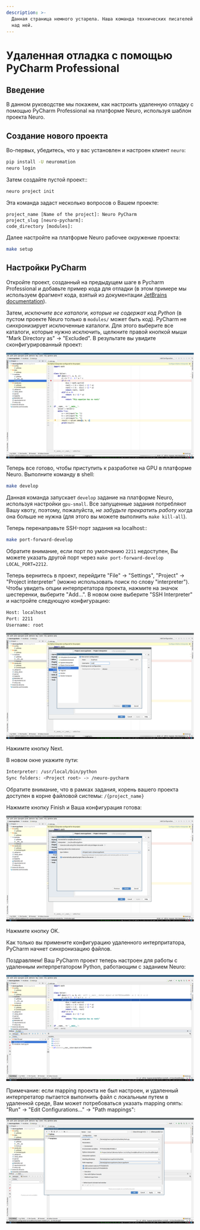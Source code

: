 ```yaml
---
description: >-
  Данная страница немного устарела. Наша команда технических писателей работает
  над ней.
---
```


# Удаленная отладка с помощью PyCharm Professional

## Введение

В данном руководстве мы покажем, как настроить удаленную отладку с помощью PyCharm Professional на платформе Neuro, используя шаблон проекта Neuro.

## Создание нового проекта

Во-первых, убедитесь, что у вас установлен и настроен клиент `neuro`:

```bash
pip install -U neuromation
neuro login
```

Затем создайте пустой проект::

```bash
neuro project init
```

Эта команда задаст несколько вопросов о Вашем проекте:

```text
project_name [Name of the project]: Neuro PyCharm
project_slug [neuro-pycharm]: 
code_directory [modules]:
```

Далее настройте на платформе Neuro рабочее окружение проекта:

```bash
make setup
```

## Настройки PyCharm

Откройте проект, созданный на предыдущем шаге в Pycharm Professional и добавьте пример кода для отладки \(в этом примере мы используем фрагмент кода, взятый из документации [JetBrains documentation](https://www.jetbrains.com/help/pycharm/remote-debugging-with-product.html)\).

Затем, _исключите все каталоги, которые не содержат код Python_ \(в пустом проекте Neuro только в `modules/` может быть код\). PyCharm не синхронизирует исключенные каталоги. Для этого выберите все каталоги, которые нужно исключить, щелкните правой кнопкой мыши "Mark Directory as" -&gt; "Excluded". В результате вы увидите сконфигурированный проект:

![](../.gitbook/assets/0_empty.png)

Теперь все готово, чтобы приступить к разработке на GPU в платформе Neuro. Выполните команду в shell:

```bash
make develop
```

Данная команда запускает `develop` задание на платформе Neuro, используя настройки `gpu-small`. Все запущенные задания потребляют Вашу квоту, поэтому, пожалуйста, _не забудьте прекратить работу_ когда она больше не нужна \(для этого вы можете выполнить `make kill-all`\).

Теперь перенаправьте SSH-порт задания на localhost::

```bash
make port-forward-develop
```

Обратите внимание, если порт по умолчанию `2211` недоступен, Вы можете указать другой порт через `make port-forward-develop LOCAL_PORT=2212`.

Теперь вернитесь в проект, перейдите "File" -&gt; "Settings", "Project" -&gt; "Project interpreter" \(можно использовать поиск по слову "interpreter"\). Чтобы увидеть опции интерпретатора проекта, нажмите на значок шестеренки, выберите "Add...". В новом окне выберите "SSH Interpreter" и настройте следующую конфигурацию:

```bash
Host: localhost
Port: 2211
Username: root
```

![](../.gitbook/assets/1_add_py_interpreter.png)

Нажимте кнопку Next.

В новом окне укажите пути:

```bash
Interpreter: /usr/local/bin/python
Sync folders: <Project root> -> /neuro-pycharm
```

Обратите внимание, что в рамках задания, корень вашего проекта доступен в корне файловой системы: `/{project_name}`

Нажмите кнопку Finish и Ваша конфигурация готова:

![](../.gitbook/assets/2_mapping.png)

Нажмите кнопку OK.

Как только вы примените конфигурацию удаленного интерпритатора, PyCharm начнет синхронизацию файлов.

Поздравляем! Ваш PyCharm проект теперь настроен для работы с удаленным интерпретатором Python, работающим с заданием Neuro:

![](../.gitbook/assets/3_debugging.png)

Примечание: если mapping проекта не был настроен, и удаленный интерпретатор пытается выполнить файл с локальным путем в удаленной среде, Вам может потребоваться указать mapping опять: "Run" -&gt; "Edit Configurations..." -&gt; "Path mappings":

![](../.gitbook/assets/4_after_mapping.png)

